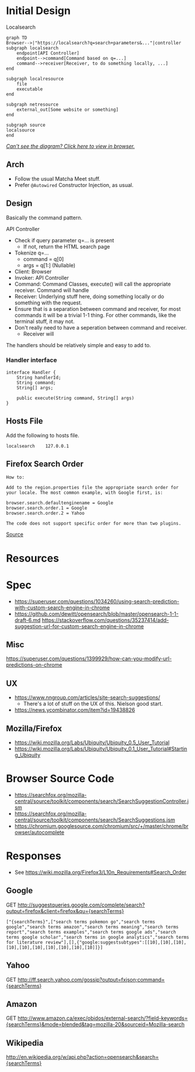 # Initial Design

Localsearch

```mermaid
graph TD
Browser-->|"https://localsearch?q=search+parameters&..."|controller
subgraph localsearch
    endpoint[API Controller]
    endpoint-->command[Command based on q=...]
    command-->receiver[Receiver, to do something locally, ...]
end

subgraph localresource
    file
    executable
end

subgraph netresource
    external_out[Some website or something]
end

subgraph source
localsource
end

```

*[Can't see the diagram? Click here to view in browser.](https://mermaid-js.github.io/mermaid-live-editor/)*


## Arch
- Follow the usual Matcha Meet stuff.
- Prefer `@Autowired` Constructor Injection, as usual.

## Design

Basically the command pattern.

API Controller
- Check if query parameter q=... is present
    - If not, return the HTML search page
- Tokenize q=...
    - command = q[0]
    - args = q[1:] (Nullable)
- Client: Browser
- Invoker: API Controller
- Command: Command Classes, execute() will call the appropriate receiver. Command will handle 
- Receiver: Underlying stuff here, doing something locally or do something with the request.
- Ensure that is a separation between command and receiver, for most commands it will be a trivial 1-1 thing. For other commands, like the terminal stuff, it may not.
- Don't really need to have a seperation between command and receiver.
    - Receiver will 

The handlers should be relatively simple and easy to add to.

### Handler interface

```
interface Handler {
    String handlerId;
    String command;
    String[] args;

    public execute(String command, String[] args)
}
```



## Hosts File

Add the following to hosts file.
```hosts
localsearch    127.0.0.1
```

## Firefox Search Order

```
How to:

Add to the region.properties file the appropriate search order for your locale. The most common example, with Google first, is:

browser.search.defaultenginename = Google
browser.search.order.1 = Google
browser.search.order.2 = Yahoo

The code does not support specific order for more than two plugins.
```
[Source](https://wiki.mozilla.org/Firefox3/L10n_Requirements#Search_Order)

# Resources

# Spec
- https://superuser.com/questions/1034260/using-search-prediction-with-custom-search-engine-in-chrome
- https://github.com/dewitt/opensearch/blob/master/opensearch-1-1-draft-6.md
https://stackoverflow.com/questions/35237414/add-suggestion-url-for-custom-search-engine-in-chrome

## Misc

https://superuser.com/questions/1399929/how-can-you-modify-url-predictions-on-chrome

## UX
- https://www.nngroup.com/articles/site-search-suggestions/
    - There's a lot of stuff on the UX of this. Nielson good start.
- https://news.ycombinator.com/item?id=19438826

## Mozilla/Firefox

- https://wiki.mozilla.org/Labs/Ubiquity/Ubiquity_0.5_User_Tutorial
- https://wiki.mozilla.org/Labs/Ubiquity/Ubiquity_0.1_User_Tutorial#Starting_Ubiquity

# Browser Source Code
- https://searchfox.org/mozilla-central/source/toolkit/components/search/SearchSuggestionController.jsm
- https://searchfox.org/mozilla-central/source/toolkit/components/search/SearchSuggestions.jsm
- https://chromium.googlesource.com/chromium/src/+/master/chrome/browser/autocomplete

# Responses
- See https://wiki.mozilla.org/Firefox3/L10n_Requirements#Search_Order

## Google

GET http://suggestqueries.google.com/complete/search?output=firefox&client=firefox&qu={searchTerms}

```
["{searchTerms}",["search terms pokemon go","search terms google","search terms amazon","search terms meaning","search terms report","search terms examples","search terms google ads","search terms google scholar","search terms in google analytics","search terms for literature review"],[],{"google:suggestsubtypes":[[10],[10],[10],[10],[10],[10],[10],[10],[10],[10]]}]
```

## Yahoo

GET http://ff.search.yahoo.com/gossip?output=fxjson;command={searchTerms}

## Amazon

GET http://www.amazon.ca/exec/obidos/external-search/?field-keywords={searchTerms}&mode=blended&tag=mozilla-20&sourceid=Mozilla-search

## Wikipedia

http://en.wikipedia.org/w/api.php?action=opensearch&search={searchTerms}